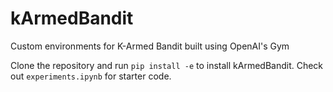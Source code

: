 # kArmedBandit
Custom environments for K-Armed Bandit built using OpenAI's Gym

Clone the repository and run ```pip install -e``` to install kArmedBandit.
Check out ```experiments.ipynb``` for starter code.
